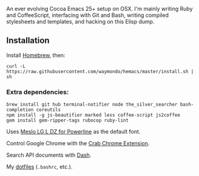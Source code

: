An ever evolving Cocoa Emacs 25+ setup on OSX. I'm mainly writing Ruby and CoffeeScript, interfacing with Git and Bash, writing compiled stylesheets and templates, and hacking on this Elisp dump.

## Installation

Install [Homebrew](http://mxcl.github.com/homebrew), then:

```
curl -L https://raw.githubusercontent.com/waymondo/hemacs/master/install.sh | sh
```

### Extra dependencies:

```
brew install git hub terminal-notifier node the_silver_searcher bash-completion coreutils
npm install -g js-beautifier marked less coffee-script js2coffee
gem install gem-ripper-tags rubocop ruby-lint
```

Uses [Meslo LG L DZ for Powerline](https://github.com/Lokaltog/powerline-fonts) as the default font.

Control Google Chrome with the [Crab Chrome Extension](https://github.com/puffnfresh/crab-chrome).

Search API documents with [Dash](http://kapeli.com/dash).

My [dotfiles](https://github.com/waymondo/dotfiles) (`.bashrc`, etc.).
